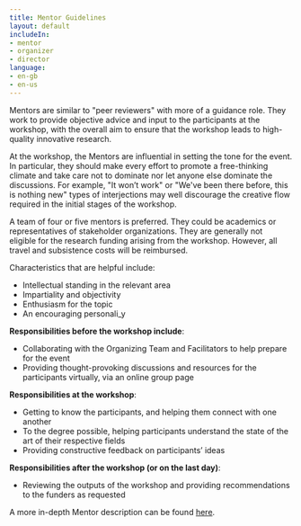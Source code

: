 ```yaml
---
title: Mentor Guidelines
layout: default
includeIn: 
- mentor
- organizer
- director
language:
- en-gb
- en-us
---
```

Mentors are similar to "peer reviewers" with more of a guidance role. They work to provide objective advice and input to the participants at the workshop, with the overall aim to ensure that the workshop leads to high-quality innovative research.

At the workshop, the Mentors are influential in setting the tone for the event. In particular, they should make every effort to promote a free-thinking climate and take care not to dominate nor let anyone else dominate the discussions. For example, "It won’t work" or "We've been there before, this is nothing new" types of interjections may well discourage the creative flow required in the initial stages of the workshop.

A team of four or five mentors is preferred. They could be academics or representatives of stakeholder organizations. They are generally not eligible for the research funding arising from the workshop. However, all travel and subsistence costs will be reimbursed.

Characteristics that are helpful include:
* Intellectual standing in the relevant area
* Impartiality and objectivity
* Enthusiasm for the topic
* An encouraging personali_y

**Responsibilities before the workshop include**:
* Collaborating with the Organizing Team and Facilitators to help prepare for the event
* Providing thought-provoking discussions and resources for the participants virtually, via an online group page

**Responsibilities at the workshop**:
* Getting to know the participants, and helping them connect with one another
* To the degree possible, helping participants understand the state of the art of their respective fields
* Providing constructive feedback on participants’ ideas

**Responsibilities after the workshop (or on the last day)**:
* Reviewing the outputs of the workshop and providing recommendations to the funders as requested

A more in-depth Mentor description can be found [here](https://knowinnovation.com/connect-and-catalyze/).